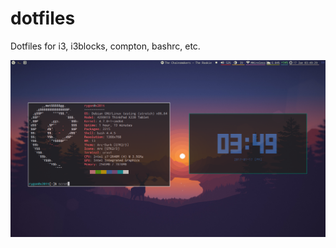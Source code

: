 # dotfiles
Dotfiles for i3, i3blocks, compton, bashrc, etc.

<img src = "https://github.com/ry-gon/dotfiles/blob/master/2017-01-17-154929_1366x768_scrot.png" />
